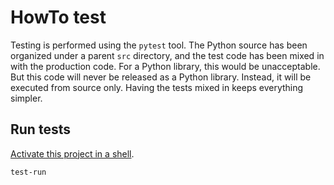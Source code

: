 # HowTo test
Testing is performed using the `pytest` tool.
The Python source has been organized under a parent `src` directory, and the test code has been mixed in with the production code.
For a Python library, this would be unacceptable.
But this code will never be released as a Python library.
Instead, it will be executed from source only.
Having the tests mixed in keeps everything simpler.

## Run tests

[Activate this project in a shell][activate].

~~~ bash
test-run
~~~

[activate]:    ./HowTo-activate_this_project.md "HowTo activate this project"
[application]: ./HowTo-execute_application.md "HowTo execute application"
[clone]:       ./HowTo-setup-source_control.md "HowTo setup source control"
[initiation]:  ./project_initiation.md "How Rob initiated the project repository"
[test]:        ./HowTo-test.md "HowTo test"
[venv]:        ./HowTo-setup-Python_virtual_environment.md "HowTo setup Python virtual environment"
[workstation]: ./HowTo-setup-workstation.md "HowTo setup workstation"

